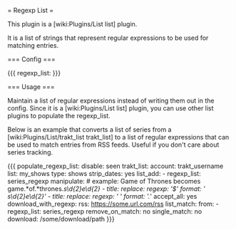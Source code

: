 = Regexp List =

This plugin is a [wiki:Plugins/List list] plugin.

It is a list of strings that represent regular expressions to be used for matching entries. 

=== Config ===

{{{
regexp_list: <NAME>
}}}

=== Usage ===

Maintain a list of regular expressions instead of writing them out in the config. Since it is a [wiki:Plugins/List list] plugin, you can use other list plugins to populate the regexp_list.

Below is an example that converts a list of series from a [wiki:Plugins/List/trakt_list trakt_list] to a list of regular expressions that can be used to match entries from RSS feeds. Useful if you don't care about series tracking.

{{{
  populate_regexp_list:
    disable: seen
    trakt_list:
      account: trakt_username
      list: my_shows
      type: shows
      strip_dates: yes
    list_add:
      - regexp_list: series_regexp
    manipulate:  # example: Game of Thrones becomes game.*of.*thrones.*s\d{2}e\d{2}
      - title:
          replace:
            regexp: '$'
            format: ' s\d{2}e\d{2}'
      - title:
          replace:
            regexp: ' '
            format: '.*'
    accept_all: yes
  download_with_regexp:
    rss: https://some.url.com/rss
    list_match:
      from:
        - regexp_list: series_regexp
      remove_on_match: no
      single_match: no
    download: /some/download/path
}}}